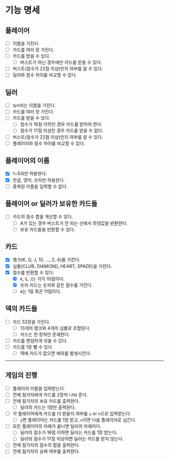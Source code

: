 # 기능 명세

## 플레이어
- [ ] 이름을 가진다.
- [ ] 카드를 여러 장 가진다.
- [ ] 카드를 받을 수 있다.
    - [ ] 버스트가 아닌 경우에만 카드를 받을 수 있다.
- [ ] 버스트(점수가 22점 이상)인지 여부를 알 수 있다.
- [ ] 딜러와 점수 차이를 비교할 수 있다.

## 딜러
- [ ] `딜러`라는 이름을 가진다.
- [ ] 카드를 여러 장 가진다.
- [ ] 카드를 받을 수 있다.
    - [ ] 점수가 16점 이하인 경우 카드를 받아야 한다.
    - [ ] 점수가 17점 이상인 경우 카드를 받을 수 없다.
- [ ] 버스트(점수가 22점 이상)인지 여부를 알 수 있다.
- [ ] 플레이어와 점수 차이를 비교할 수 있다.

## 플레이어의 이름
- [x] 1~5자만 허용한다.
- [x] 한글, 영어, 숫자만 허용한다.
- [ ] 중복된 이름을 입력할 수 없다.

## 플레이어 or 딜러가 보유한 카드들
- [ ] 카드의 점수 합을 계산할 수 있다.
    - [ ] A가 있는 경우 버스트가 안 되는 선에서 최댓값을 반환한다.
    - [ ] 보유 카드들을 반환할 수 있다.

## 카드
- [x] 랭크(K, Q, J, 10, …, 2, A)를 가진다.
- [x] 심볼(CLUB, DIAMOND, HEART, SPADE)을 가진다.
- [x] 점수를 반환할 수 있다.
    - [x] `K`, `Q`, `J`는 각각 10점이다.
    - [x] 숫자 카드는 숫자와 같은 점수를 가진다.
    - [ ] `A`는 1점 혹은 11점이다.

## 덱의 카드들
- [ ] 카드 52장을 가진다.
    - [ ] 13개의 랭크와 4개의 심볼로 조합된다.
    - [ ] 카드는 한 장씩만 존재한다.
- [ ] 카드를 랜덤하게 섞을 수 있다.
- [ ] 카드를 1장 뺄 수 있다.
    - [ ] 덱에 카드가 없으면 예외를 발생시킨다.

---
## 게임의 진행
- [ ] 플레이어 이름을 입력받는다.
- [ ] 전체 참가자에게 카드를 2장씩 나눠 준다.
- [ ] 전체 참가자의 보유 카드를 출력한다.
    - [ ] 딜러의 카드는 1장만 출력된다.
- [ ] 각 플레이어에게 카드를 더 받을지 여부를 `y` or `n`으로 입력받는다.
    - [ ] `y`면 플레이어는 카드를 1장 받고, `n`이면 다음 플레이어로 넘긴다.
- [ ] 모든 플레이어의 차례가 끝나면 딜러의 차례이다.
    - [ ] 딜러의 점수가 16점 이하면 딜러는 카드를 1장 받는다.
    - [ ] 딜러의 점수가 17점 이상이면 딜러는 카드를 받지 않는다.
- [ ] 전체 참가자의 점수의 합을 출력한다.
- [ ] 전체 참가자의 승패 여부를 출력한다.
